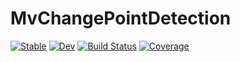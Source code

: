 # MvChangePointDetection

[![Stable](https://img.shields.io/badge/docs-stable-blue.svg)](https://xieyj17.github.io/MvChangePointDetection.jl/stable)
[![Dev](https://img.shields.io/badge/docs-dev-blue.svg)](https://xieyj17.github.io/MvChangePointDetection.jl/dev)
[![Build Status](https://github.com/xieyj17/MvChangePointDetection.jl/actions/workflows/CI.yml/badge.svg?branch=main)](https://github.com/xieyj17/MvChangePointDetection.jl/actions/workflows/CI.yml?query=branch%3Amain)
[![Coverage](https://codecov.io/gh/xieyj17/MvChangePointDetection.jl/branch/main/graph/badge.svg)](https://codecov.io/gh/xieyj17/MvChangePointDetection.jl)
